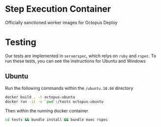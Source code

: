 # Step Execution Container
Officially sanctioned worker images for Octopus Deploy

# Testing
Our tests are implemented in `serverspec`, which relys on `ruby` and `rspec`. To run these tests, you can see the instructions for Ubuntu and Windows

## Ubuntu
Run the following commands within the `/ubuntu.18.04` directory
```bash
docker build . -t octopus-ubuntu 
docker run -it -v `pwd`:/tests octopus-ubuntu
```

Then within the running docker container

```bash
cd tests && bundle install && bundle exec rspec
```
